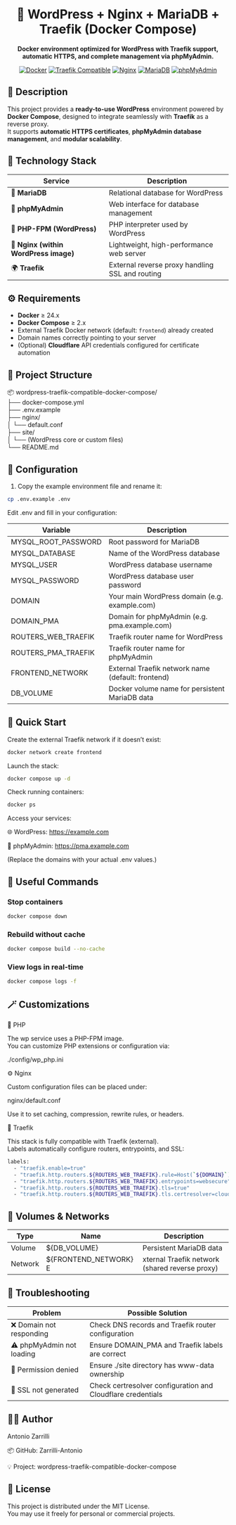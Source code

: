 <h1 align="center">🐳 WordPress + Nginx + MariaDB + Traefik (Docker Compose)</h1>

<p align="center">
  <strong>Docker environment optimized for WordPress with Traefik support, automatic HTTPS, and complete management via phpMyAdmin.</strong>
</p>

<p align="center">
  <a href="https://www.docker.com/"><img src="https://img.shields.io/badge/Docker-24%2B-blue?logo=docker&logoColor=white" alt="Docker"></a>
  <a href="https://traefik.io/"><img src="https://img.shields.io/badge/Traefik-compatible-24A1C1?logo=traefikproxy&logoColor=white" alt="Traefik Compatible"></a>
  <a href="https://nginx.org/"><img src="https://img.shields.io/badge/Nginx-stable-green?logo=nginx&logoColor=white" alt="Nginx"></a>
  <a href="https://mariadb.org/"><img src="https://img.shields.io/badge/MariaDB-10.6-blue?logo=mariadb&logoColor=white" alt="MariaDB"></a>
  <a href="https://www.phpmyadmin.net/"><img src="https://img.shields.io/badge/phpMyAdmin-5.2-orange?logo=phpmyadmin&logoColor=white" alt="phpMyAdmin"></a>
</p>

## 🧭 Description

This project provides a **ready-to-use WordPress** environment powered by **Docker Compose**, designed to integrate seamlessly with **Traefik** as a reverse proxy.  
It supports **automatic HTTPS certificates**, **phpMyAdmin database management**, and **modular scalability**.

## 🧱 Technology Stack

| Service | Description |
|-----------|-------------|
| 🐬 **MariaDB** | Relational database for WordPress |
| 🧭 **phpMyAdmin** | Web interface for database management |
| 🐘 **PHP-FPM (WordPress)** | PHP interpreter used by WordPress |
| 🚀 **Nginx (within WordPress image)** | Lightweight, high-performance web server |
| 🌍 **Traefik** | External reverse proxy handling SSL and routing |

## ⚙️ Requirements

- **Docker** ≥ 24.x  
- **Docker Compose** ≥ 2.x  
- External Traefik Docker network (default: `frontend`) already created  
- Domain names correctly pointing to your server  
- (Optional) **Cloudflare** API credentials configured for certificate automation  

## 📁 Project Structure

📦 wordpress-traefik-compatible-docker-compose/<br>
├── docker-compose.yml<br>
├── .env.example<br>
├── nginx/<br>
│ └── default.conf<br>
├── site/<br>
│ └── (WordPress core or custom files)<br>
└── README.md<br>

## 🔧 Configuration

1. Copy the example environment file and rename it:

```bash
cp .env.example .env
```

Edit .env and fill in your configuration:


| Variable | Description |
|-----------|-------------|
| MYSQL_ROOT_PASSWORD	| Root password for MariaDB
| MYSQL_DATABASE	| Name of the WordPress database
| MYSQL_USER	| WordPress database username
| MYSQL_PASSWORD	| WordPress database user password
| DOMAIN	| Your main WordPress domain (e.g. example.com)
| DOMAIN_PMA	| Domain for phpMyAdmin (e.g. pma.example.com)
| ROUTERS_WEB_TRAEFIK	| Traefik router name for WordPress
| ROUTERS_PMA_TRAEFIK	| Traefik router name for phpMyAdmin
| FRONTEND_NETWORK	| External Traefik network name (default: frontend)
| DB_VOLUME	| Docker volume name for persistent MariaDB data

## 🚀 Quick Start

Create the external Traefik network if it doesn’t exist:
```bash
docker network create frontend
```
Launch the stack:
```bash
docker compose up -d
```
Check running containers:
```bash
docker ps
```
Access your services:

🌐 WordPress: https://example.com

🧭 phpMyAdmin: https://pma.example.com

(Replace the domains with your actual .env values.)

## 🧰 Useful Commands

### Stop containers
```bash
docker compose down
```

### Rebuild without cache
```bash
docker compose build --no-cache
```

### View logs in real-time
```bash
docker compose logs -f
```

## 🪄 Customizations

🧩 PHP

The wp service uses a PHP-FPM image.<br>
You can customize PHP extensions or configuration via:

./config/wp_php.ini

⚙️ Nginx

Custom configuration files can be placed under:

nginx/default.conf

Use it to set caching, compression, rewrite rules, or headers.

🔐 Traefik

This stack is fully compatible with Traefik (external).<br>
Labels automatically configure routers, entrypoints, and SSL:

```bash
labels:
  - "traefik.enable=true"
  - "traefik.http.routers.${ROUTERS_WEB_TRAEFIK}.rule=Host(`${DOMAIN}`)"
  - "traefik.http.routers.${ROUTERS_WEB_TRAEFIK}.entrypoints=websecure"
  - "traefik.http.routers.${ROUTERS_WEB_TRAEFIK}.tls=true"
  - "traefik.http.routers.${ROUTERS_WEB_TRAEFIK}.tls.certresolver=cloudflare"
```

## 🧩 Volumes & Networks

| Type | Name | Description |
|-----------|-------------|-------------|
| Volume	| ${DB_VOLUME}	| Persistent MariaDB data
| Network	| ${FRONTEND_NETWORK}	E| xternal Traefik network (shared reverse proxy)

## 🔎 Troubleshooting

| Problem | Possible Solution |
|-----------|-------------|
| ❌ Domain not responding	| Check DNS records and Traefik router configuration
| ⚠️ phpMyAdmin not loading	| Ensure DOMAIN_PMA and Traefik labels are correct
| 🧱 Permission denied	| Ensure ./site directory has www-data ownership
| 🔄 SSL not generated	| Check certresolver configuration and Cloudflare credentials

## 🧑‍💻 Author

Antonio Zarrilli

📦 GitHub: Zarrilli-Antonio

💡 Project: wordpress-traefik-compatible-docker-compose

## 🪪 License

This project is distributed under the MIT License.<br>
You may use it freely for personal or commercial projects.

